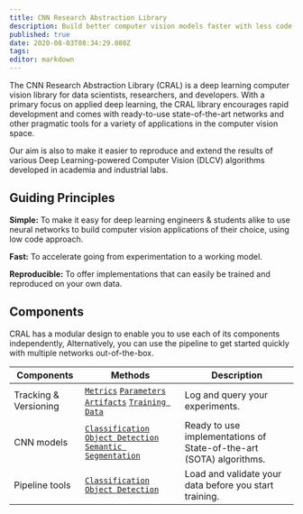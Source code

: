 ```yaml
---
title: CNN Research Abstraction Library
description: Build better computer vision models faster with less code.
published: true
date: 2020-08-03T08:34:29.080Z
tags: 
editor: markdown
---
```


The CNN Research Abstraction Library (CRAL) is a deep learning computer vision library for data scientists, researchers, and developers. With a primary focus on applied deep learning, the CRAL library encourages rapid development and comes with ready-to-use state-of-the-art networks and other pragmatic tools for a variety of applications in the computer vision space.

Our aim is also to make it easier to reproduce and extend the results of various Deep Learning-powered Computer Vision (DLCV) algorithms developed in academia and industrial labs.

## Guiding Principles

**Simple:** To make it easy for deep learning engineers & students alike to use neural networks to build computer vision applications of their choice, using low code approach.

**Fast:** To accelerate going from experimentation to a working model.

**Reproducible:** To offer implementations that can easily be trained and reproduced on your own data.

## Components

CRAL has a modular design to enable you to use each of its components independently, Alternatively, you can use the pipeline to get started quickly with multiple networks out-of-the-box.

| Components | Methods | Description |
|---|---|---|
| Tracking & Versioning | [`Metrics`](/api/tracking#log_metrics) [`Parameters`](/api/tracking#params) [`Artifacts`](/api/tracking#log_artifacts) [`Training Data`](/api/data-versioning) | Log and query your experiments. |
| CNN models | [`Classification`](api/models/classification) [`Object Detection`](/api/models/ObjectDetection) [`Semantic Segmentation`]() | Ready to use implementations of State-of-the-art (SOTA) algorithms. |
| Pipeline tools | [`Classification`](/api/classification-pipeline) [`Object Detection`](/api/object-detection-pipeline) | Load and validate your data before you start training. |
